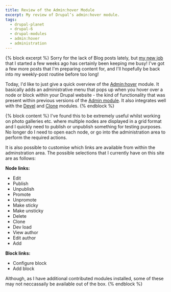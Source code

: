 ```yaml
---
title: Review of the Admin:hover Module
excerpt: My review of Drupal’s admin:hover module.
tags:
  - drupal-planet
  - drupal-6
  - drupal-modules
  - admin:hover
  - administration
---
```

{% block excerpt %}
Sorry for the lack of Blog posts lately, but [my new job](http://horseandcountry.tv) that I started a few weeks ago has certainly been keeping me busy! I've got a few more posts that I'm preparing content for, and I'll hopefully be back into my weekly-post routine before too long!

Today, I'd like to just give a quick overview of the [Admin:hover](http://drupal.org/project/admin_hover) module. It basically adds an administrative menu that pops up when you hover over a node or block within your Drupal website - the kind of functionality that was present within previous versions of the [Admin module](http://drupal.org/project/admin). It also integrates well with the [Devel](http://drupal.org/project/devel) and [Clone](http://drupal.org/project/node_clone) modules.
{% endblock %}

{% block content %}
I've found this to be extremely useful whilst working on photo galleries etc. where multiple nodes are displayed in a grid format and I quickly need to publish or unpublish something for testing purposes. No longer do I need to open each node, or go into the administration area to perform the required actions.

It is also possible to customise which links are available from within the adminstration area. The possible selections that I currently have on this site are as follows:

**Node links:**

* Edit
* Publish
* Unpublish
* Promote
* Unpromote
* Make sticky
* Make unsticky
* Delete
* Clone
* Dev load
* View author
* Edit author
* Add

**Block links:**

* Configure block
* Add block

Although, as I have additional contributed modules installed, some of these may not neccassaily be available out of the box.
{% endblock %}

